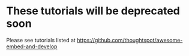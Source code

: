 # These tutorials will be deprecated soon

Please see tutorials listed at https://github.com/thoughtspot/awesome-embed-and-develop
